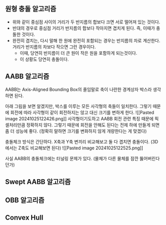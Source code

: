 ## 원형 충돌 알고리즘

- 위와 같이 중심점 사이의 거리가 두 반지름의 합보다 크면 서로 떨어져 있는 것이다.
- 반대의 경우로 중심점 거리가 반지름의 합보다 작아지면 겹치게 된다. 즉, 이때가 충돌한 것이다.
- 완전히 겹치는, 다시 말해 한 원에 완전히 포함되는 경우는 반지름의 차로 계산한다. 거리가 반지름의 차보다 작으면 그런 경우이다.
	- 이때, 당연히 반지름이 더 큰 원이 작은 원을 포함하게 되는것이다.
	- 이 상황도 당연히 충돌이다.

## AABB 알고리즘

AABB는 Axis-Aligned Bounding Box의 줄임말로 축이 나란한 경계상자 박스라 생각하면 된다.

아래 그림을 보면 알겠지만, 박스를 이루는 모든 사각형의 축들이 일치한다.
그렇기 때문에 회전에 따라 사각형이 같이 회전하지는 않고 대신 크기를 변하게 한다.
![[Pasted image 20241025122426.png]]
사각형이기도하고 AABB 회전 관련 특징 때문에 픽셀처리만큼 정확하지 않다.
그렇기 때문에 회전을 안해도 된다는 전제 하에 만들게 되면 좀 더 성능에 좋다. (정확히 말하면 크기를 변화하지 않게 개량한다는 게 맞겠다)

충돌체크 방식은 간단하다.
X축과 Y축 변끼리 비교해보고 둘 다 겹치면 충돌이다. (3D에서는 Z축도 비교해보면 된다)
![[Pasted image 20241025122525.png]]

사실 AABB의 충돌체크에는 터널링 문제가 있다. (물체가 다른 물체를 잠깐 뚫어버린다던가)

## Swept AABB 알고리즘

## OBB 알고리즘

## Convex Hull